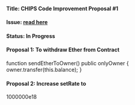 #### Title: CHIPS Code Improvement Proposal #1
#### Issue: [read here](https://github.com/ciphs/cryptocurrency/issues/4)
#### Status: In Progress
#### Proposal 1: To withdraw Ether from Contract

function sendEtherToOwner() public onlyOwner {                       
      owner.transfer(this.balance);
  }

#### Proposal 2: Increase setRate to 

1000000e18
